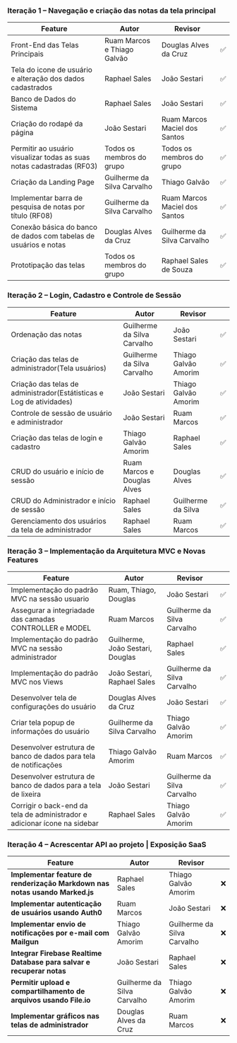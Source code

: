 ### Iteração 1 – Navegação e criação das notas da tela principal

| Feature                                                                                          | Autor                          | Revisor                        |   |
|--------------------------------------------------------------------------------------------------|--------------------------------|--------------------------------|---|
| Front-End das Telas Principais                                                                   | Ruam Marcos e Thiago Galvão    | Douglas Alves da Cruz          |✅|
| Tela do icone de usuário e alteração dos dados cadastrados                                       | Raphael Sales                  | João Sestari                   |✅|
| Banco de Dados do Sistema                                                                        | Raphael Sales                  | João Sestari                   |✅|
| Criação do rodapé da página                                                                      | João Sestari                   | Ruam Marcos Maciel dos Santos  |✅|
| Permitir ao usuário visualizar todas as suas notas cadastradas (RF03)                            | Todos os membros do grupo      | Todos os membros do grupo      |✅|
| Criação da Landing Page                                                                          | Guilherme da Silva Carvalho    | Thiago Galvão                  |✅|
| Implementar barra de pesquisa de notas por título (RF08)                                         | Guilherme da Silva Carvalho    | Ruam Marcos Maciel dos Santos  |✅|
| Conexão básica do banco de dados com tabelas de usuários e notas                                 | Douglas Alves da Cruz          | Guilherme da Silva Carvalho    |✅|
| Prototipação das telas                                                                           | Todos os membros do grupo      | Raphael Sales de Souza         |✅|

### Iteração 2 – Login, Cadastro e Controle de Sessão

| Feature                                                                                          | Autor                            | Revisor                          |   |
|--------------------------------------------------------------------------------------------------|----------------------------------|----------------------------------|---|
| Ordenação das notas                                                                              | Guilherme da Silva Carvalho      | João Sestari                     |✅|
| Criação das telas de administrador(Tela usuários)                                                | Guilherme da Silva Carvalho      | Thiago Galvão Amorim             |✅|
| Criação das telas de administrador(Estátisticas e Log de atividades)                             | João Sestari                     | Thiago Galvão Amorim             |✅|
| Controle de sessão de usuário e administrador                                                    | João Sestari                     | Ruam Marcos                      |✅|
| Criação das telas de login e cadastro                                                            | Thiago Galvão Amorim             | Raphael Sales                    |✅|
| CRUD do usuário e início de sessão                                                               | Ruam Marcos e Douglas Alves      | Douglas Alves                    |✅|
| CRUD do Administrador e início de sessão                                                         | Raphael Sales                    | Guilherme da Silva               |✅|
| Gerenciamento dos usuários da tela de administrador                                              | Raphael Sales                    | Ruam Marcos                      |✅|

### Iteração 3 – Implementação da Arquitetura MVC e Novas Features

| Feature                                                                                          | Autor                               | Revisor                            |   |
|--------------------------------------------------------------------------------------------------|-------------------------------------|------------------------------------|---|
| Implementação do padrão MVC na sessão usuario                                                    | Ruam, Thiago, Douglas               | João Sestari                       |✅|
| Assegurar a integriadade das camadas CONTROLLER e MODEL                                                            | Ruam Marcos         | Guilherme da Silva Carvalho        |✅|
| Implementação do padrão MVC na sessão administrador                                              | Guilherme, João Sestari, Douglas    | Raphael Sales                      |✅|
| Implementação do padrão MVC nos Views                                                            | João Sestari, Raphael Sales         | Guilherme da Silva Carvalho        |✅|
| Desenvolver tela de configurações do usuário                                                     | Douglas Alves da Cruz               | João Sestari                       |✅|
| Criar tela popup de informações do usuário                                                       | Guilherme da Silva Carvalho         | Thiago Galvão Amorim               |✅|
| Desenvolver estrutura de banco de dados para tela de notificações                                | Thiago Galvão Amorim                | Ruam Marcos                        |✅|
| Desenvolver estrutura de banco de dados para a tela de lixeira                                   | João Sestari                        | Guilherme da Silva Carvalho        |✅|
| Corrigir o back-end da tela de administrador e adicionar ícone na sidebar                        | Raphael Sales                       | Thiago Galvão Amorim               |✅|



<!-- precisamos melhorar a as features: do Ruam, 6°, 8°  e 9° -->

### Iteração 4 – Acrescentar API ao projeto | Exposição SaaS

| Feature                                                                     | Autor                       | Revisor                     |   |
| --------------------------------------------------------------------------- | --------------------------- | --------------------------- | - |
| **Implementar feature de renderização Markdown nas notas usando Marked.js** | Raphael Sales               | Thiago Galvão Amorim        | ❌  |
| **Implementar autenticação de usuários usando Auth0**                       | Ruam Marcos                 | João Sestari                |  ❌ |
| **Implementar envio de notificações por e-mail com Mailgun**                |    Thiago Galvão Amorim   | Guilherme da Silva Carvalho | ❌  |
| **Integrar Firebase Realtime Database para salvar e recuperar notas**       | João Sestari                | Raphael Sales               |  ❌ |
| **Permitir upload e compartilhamento de arquivos usando File.io**           | Guilherme da Silva Carvalho | Thiago Galvão Amorim        |  ❌ |
| **Implementar gráficos nas telas de administrador**                  |   Douglas Alves da Cruz       | Ruam Marcos                 |  ❌ |

